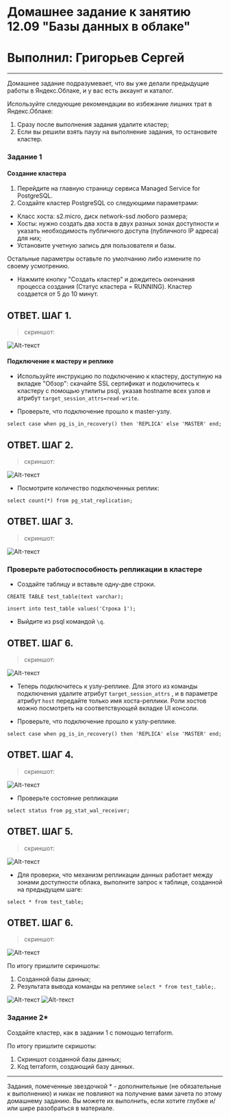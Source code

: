 # Домашнее задание к занятию 12.09 "Базы данных в облаке"
# Выполнил: Григорьев Сергей
---

Домашнее задание подразумевает, что вы уже делали предыдущие работы в Яндекс.Облаке, и у вас есть аккаунт и каталог.

Используйте следующие рекомендации во избежание лишних трат в Яндекс.Облаке:
1) Сразу после выполнения задания удалите кластер;
2) Если вы решили взять паузу на выполнение задания, то остановите кластер.

### Задание 1


#### Создание кластера
1. Перейдите на главную страницу сервиса Managed Service for PostgreSQL.
1. Создайте кластер PostgreSQL со следующими параметрами:
- Класс хоста: s2.micro, диск network-ssd любого размера;
- Хосты: нужно создать два хоста в двух  разных зонах доступности  и указать необходимость публичного доступа (публичного IP адреса) для них;
- Установите учетную запись для пользователя и базы.

Остальные параметры оставьте по умолчанию либо измените по своему усмотрению.

* Нажмите кнопку "Создать кластер" и дождитесь окончания процесса создания (Статус кластера = RUNNING). Кластер создается от 5 до 10 минут.

## ОТВЕТ. ШАГ 1. 
> скриншот: 

![Alt-текст](https://github.com/greeksergius/homework/blob/main/12-9-cloud-bd/2022-11-11_18-00-26.png)



#### Подключение к мастеру и реплике 

* Используйте инструкцию по подключению к кластеру, доступную на вкладке "Обзор": cкачайте SSL сертификат и подключитесь к кластеру с помощью утилиты psql, указав hostname всех узлов и атрибут ```target_session_attrs=read-write```.

* Проверьте, что подключение прошло к master-узлу.
```
select case when pg_is_in_recovery() then 'REPLICA' else 'MASTER' end;
```
## ОТВЕТ. ШАГ 2. 
> скриншот: 

![Alt-текст](https://github.com/greeksergius/homework/blob/main/12-9-cloud-bd/2022-11-11_18-36-26.png)

* Посмотрите количество подключенных реплик:
```
select count(*) from pg_stat_replication;
```

## ОТВЕТ. ШАГ 3. 
> скриншот: 

![Alt-текст](https://github.com/greeksergius/homework/blob/main/12-9-cloud-bd/2022-11-11_18-37-25.png)


### Проверьте работоспособность репликации в кластере

* Создайте таблицу и вставьте одну-две строки.
```
CREATE TABLE test_table(text varchar);
```
```
insert into test_table values('Строка 1');
```

* Выйдите из psql командой ```\q```.

## ОТВЕТ. ШАГ 6. 
> скриншот: 

![Alt-текст](https://github.com/greeksergius/homework/blob/main/12-9-cloud-bd/2022-11-11_19-04-12.png)


* Теперь подключитесь к узлу-реплике. Для этого из команды подключения удалите атрибут ```target_session_attrs``` , и в параметре атрибут ```host``` передайте только имя хоста-реплики. Роли хостов можно посмотреть на соответствующей вкладке UI консоли.

* Проверьте, что подключение прошло к узлу-реплике.
```
select case when pg_is_in_recovery() then 'REPLICA' else 'MASTER' end;
```

## ОТВЕТ. ШАГ 4. 
> скриншот: 

![Alt-текст](https://github.com/greeksergius/homework/blob/main/12-9-cloud-bd/2022-11-11_18-41-41.png)


* Проверьте состояние репликации
```
select status from pg_stat_wal_receiver;
```
## ОТВЕТ. ШАГ 5. 
> скриншот: 

![Alt-текст](https://github.com/greeksergius/homework/blob/main/12-9-cloud-bd/2022-11-11_18-42-34.png)


* Для проверки, что механизм репликации данных работает между зонами доступности облака, выполните запрос к таблице, созданной на предыдущем шаге:
```
select * from test_table;
```

## ОТВЕТ. ШАГ 6. 
> скриншот: 

![Alt-текст](https://github.com/greeksergius/homework/blob/main/12-9-cloud-bd/2022-11-11_18-43-07.png)

По итогу пришлите скриншоты:

1) Созданной базы данных;
2) Результата вывода команды на реплике ```select * from test_table;```.


![Alt-текст](https://github.com/greeksergius/homework/blob/main/12-9-cloud-bd/2022-11-11_18-43-07.png)
![Alt-текст](https://github.com/greeksergius/homework/blob/main/12-9-cloud-bd/2022-11-11_18-43-07.png)


### Задание 2*

Создайте кластер, как в задании 1 с помощью terraform.


По итогу пришлите скришоты:

1) Скриншот созданной базы данных;
2) Код terraform, создающий базу данных.

---

Задания, помеченные звездочкой * - дополнительные (не обязательные к выполнению) и никак не повлияют на получение вами зачета по этому домашнему заданию. Вы можете их выполнить, если хотите глубже и/или шире разобраться в материале.
